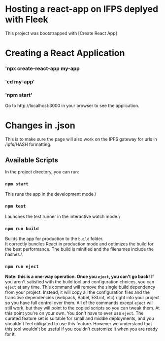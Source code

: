 # Hosting a react-app on IFPS deplyed with Fleek
This project was bootstrapped with [Create React App]

# Creating a React Application
### 'npx create-react-app my-app
### 'cd my-app'
### 'npm start'

Go to http://localhost:3000 in your browser to see the application.

# Changes in .json
This is to make sure the page will also work on the IPFS gateway for urls in /ipfs/HASH formatting.


## Available Scripts
In the project directory, you can run:

### `npm start`
This runs the app in the development mode.\

### `npm test`
Launches the test runner in the interactive watch mode.\

### `npm run build`
Builds the app for production to the `build` folder.\
It correctly bundles React in production mode and optimizes the build for the best performance.
The build is minified and the filenames include the hashes.\

### `npm run eject`
**Note: this is a one-way operation. Once you `eject`, you can't go back!**
If you aren't satisfied with the build tool and configuration choices, you can `eject` at any time. This command will remove the single build dependency from your project.
Instead, it will copy all the configuration files and the transitive dependencies (webpack, Babel, ESLint, etc) right into your project so you have full control over them. All of the commands except `eject` will still work, but they will point to the copied scripts so you can tweak them. At this point you're on your own.
You don't have to ever use `eject`. The curated feature set is suitable for small and middle deployments, and you shouldn't feel obligated to use this feature. However we understand that this tool wouldn't be useful if you couldn't customize it when you are ready for it.
